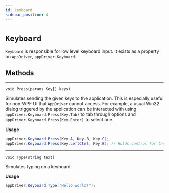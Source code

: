 ```yaml
---
id: keyboard
sidebar_position: 4
---
```


# `Keyboard`

`Keyboard` is responsible for low level keyboard input. It exists as a property on `AppDriver`, `appDriver.Keyboard`.

## Methods

----
`void Press(params Key[] keys)`

Simulates sending the given keys to the application. This is especially useful for non-WPF UI that `AppDriver` cannot access. For example, a usual Win32 dialog triggered by the application can be interacted with using `appDriver.Keyboard.Press(Key.Tab)` to tab through options and `appDriver.Keyboard.Press(Key.Enter)` to select one.

**Usage**
```csharp
appDriver.Keyboard.Press(Key.A, Key.B, Key.C);
appDriver.Keyboard.Press(Key.LeftCtrl, Key.B); // Holds control for the other keys.
```
----
`void Type(string text)`

Simulates typing on a keyboard.

**Usage**
```csharp
appDriver.Keyboard.Type("Hello world!");
```
